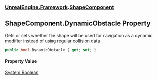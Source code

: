 ### [UnrealEngine.Framework](UnrealEngine_Framework.md 'UnrealEngine.Framework').[ShapeComponent](ShapeComponent.md 'UnrealEngine.Framework.ShapeComponent')
## ShapeComponent.DynamicObstacle Property
Gets or sets whether the shape will be used for navigation as a dynamic modifier instead of using regular collision data  
```csharp
public bool DynamicObstacle { get; set; }
```
#### Property Value
[System.Boolean](https://docs.microsoft.com/en-us/dotnet/api/System.Boolean 'System.Boolean')
